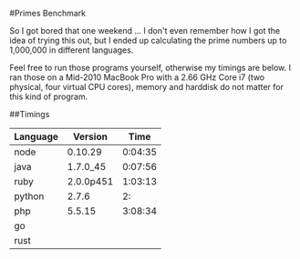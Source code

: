 #Primes Benchmark

So I got bored that one weekend ... I don't even remember how I got the idea of
trying this out, but I ended up calculating the prime numbers up to 1,000,000
in different languages.

Feel free to run those programs yourself, otherwise my timings are below. I ran
those on a Mid-2010 MacBook Pro with a 2.66 GHz Core i7 (two physical, four
virtual CPU cores), memory and harddisk do not matter for this kind of program.


##Timings

| Language | Version    | Time    |
| -------- | ---------- | ------- |
| node     | 0.10.29    | 0:04:35 |
| java     | 1.7.0_45   | 0:07:56 |
| ruby     | 2.0.0p451  | 1:03:13 |
| python   | 2.7.6      | 2:
| php      | 5.5.15     | 3:08:34 |
| go       |            |
| rust     |            |
